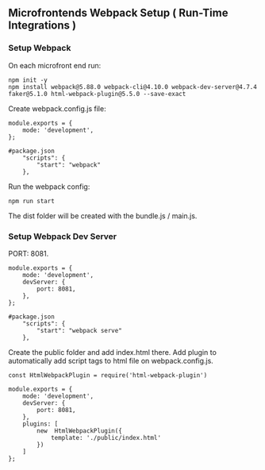 ## Microfrontends Webpack Setup ( Run-Time Integrations )

### Setup Webpack
On each microfront end run:
```
npm init -y
npm install webpack@5.88.0 webpack-cli@4.10.0 webpack-dev-server@4.7.4 faker@5.1.0 html-webpack-plugin@5.5.0 --save-exact
```

Create webpack.config.js file:
```
module.exports = {
    mode: 'development',
};

#package.json
    "scripts": {
        "start": "webpack"
    },
```
Run the webpack config:
```
npm run start
```
The dist folder will be created with the bundle.js / main.js.

### Setup Webpack Dev Server
PORT: 8081.
```
module.exports = {
    mode: 'development',
    devServer: {
        port: 8081,
    },
};

#package.json
    "scripts": {
        "start": "webpack serve"
    },
```
Create the public folder and add index.html there.
Add plugin to automatically add script tags to html file on webpack.config.js.
```
const HtmlWebpackPlugin = require('html-webpack-plugin')

module.exports = {
    mode: 'development',
    devServer: {
        port: 8081,
    },
    plugins: [
        new  HtmlWebpackPlugin({
            template: './public/index.html'
        })
    ]
};
```